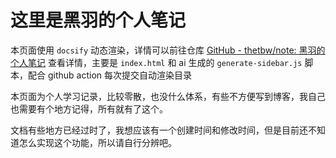 # 这里是黑羽的个人笔记



本页面使用 `docsify` 动态渲染，详情可以前往仓库 [GitHub - thetbw/note: 黑羽的个人笔记](https://github.com/thetbw/note)  查看详情，主要是 `index.html` 和 ai 生成的 `generate-sidebar.js` 脚本，配合 github action 每次提交自动渲染目录





本页面为个人学习记录，比较零散，也没什么体系，有些不方便写到博客，我自己也需要有个地方记得，所有就有了这个。



文档有些地方已经过时了，我想应该有一个创建时间和修改时间，但是目前还不知道怎么实现这个功能，所以请自行分辨吧。
